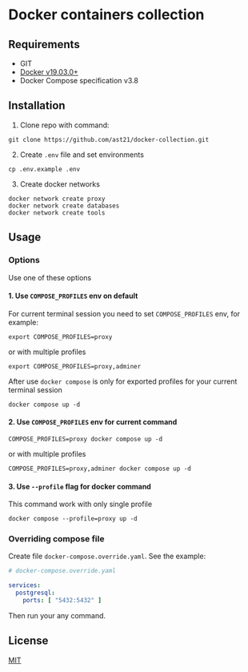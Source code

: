 # Docker containers collection

## Requirements

- GIT
- [Docker v19.03.0+](https://docs.docker.com/get-docker/)
- Docker Compose specification v3.8

## Installation

1. Clone repo with command:

```shell
git clone https://github.com/ast21/docker-collection.git
```

2. Create `.env` file and set environments
```shell
cp .env.example .env
```

3. Create docker networks
```shell
docker network create proxy
docker network create databases
docker network create tools
```

## Usage

### Options

Use one of these options

#### 1. Use `COMPOSE_PROFILES` env on default

For current terminal session you need to set `COMPOSE_PROFILES` env, for example:
```shell
export COMPOSE_PROFILES=proxy
```

or with multiple profiles 
```shell
export COMPOSE_PROFILES=proxy,adminer
```

After use `docker compose` is only for exported profiles for your current terminal session
```shell
docker compose up -d
```

#### 2. Use `COMPOSE_PROFILES` env for current command

```shell
COMPOSE_PROFILES=proxy docker compose up -d
```

or with multiple profiles
```shell
COMPOSE_PROFILES=proxy,adminer docker compose up -d
```


#### 3. Use `--profile` flag for docker command

This command work with only single profile

```shell
docker compose --profile=proxy up -d
```

### Overriding compose file

Create file `docker-compose.override.yaml`. See the example:
```yaml
# docker-compose.override.yaml

services:
  postgresql:
    ports: [ "5432:5432" ]
```

Then run your any command.

## License
[MIT](https://choosealicense.com/licenses/mit/)